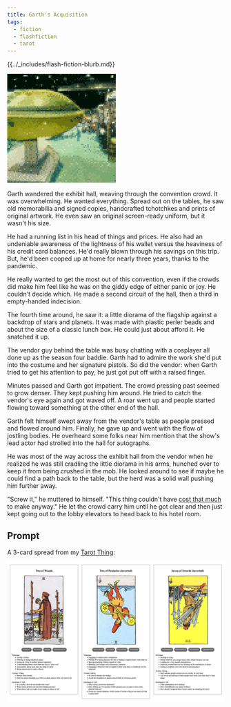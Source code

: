 ```yaml
---
title: Garth's Acquisition
tags:
  - fiction
  - flashfiction
  - tarot
---
```


{{../_includes/flash-fiction-blurb.md}}

<!--more-->

![](./cover.png)

Garth wandered the exhibit hall, weaving through the convention crowd. It was overwhelming. He wanted everything. Spread out on the tables, he saw old memorabilia and signed copies, handcrafted tchotchkes and prints of original artwork. He even saw an original screen-ready uniform, but it wasn't his size. 

He had a running list in his head of things and prices. He also had an undeniable awareness of the lightness of his wallet versus the heaviness of his credit card balances. He'd really blown through his savings on this trip. But, he'd been cooped up at home for nearly three years, thanks to the pandemic. 

He really wanted to get the most out of this convention, even if the crowds did make him feel like he was on the giddy edge of either panic or joy. He couldn't decide which. He made a second circuit of the hall, then a third in empty-handed indecision.

The fourth time around, he saw it: a little diorama of the flagship against a backdrop of stars and planets. It was made with plastic perler beads and about the size of a classic lunch box. He could just about afford it. He snatched it up. 

The vendor guy behind the table was busy chatting with a cosplayer all done up as the season four baddie. Garth had to admire the work she'd put into the costume and her signature pistols. So did the vendor: when Garth tried to get his attention to pay, he just got put off with a raised finger.

Minutes passed and Garth got impatient. The crowd pressing past seemed to grow denser. They kept pushing him around. He tried to catch the vendor's eye again and got waved off. A roar went up and people started flowing toward something at the other end of the hall. 

Garth felt himself swept away from the vendor's table as people pressed and flowed around him. Finally, he gave up and went with the flow of jostling bodies. He overheard some folks near him mention that the show's lead actor had strolled into the hall for autographs. 

He was most of the way across the exhibit hall from the vendor when he realized he was still cradling the little diorama in his arms, hunched over to keep it from being crushed in the mob. He looked around to see if maybe he could find a path back to the table, but the herd was a solid wall pushing him further away.

"Screw it," he muttered to himself. "This thing couldn't have [cost that much](https://www.youtube.com/watch?v=NGR20B2cEBQ) to make anyway." He let the crowd carry him until he got clear and then just kept going out to the lobby elevators to head back to his hotel room. 

## Prompt

A 3-card spread from my [Tarot Thing](https://lmorchard.github.io/tarot-thing/):

![](2022-04-27-prompt.png)
